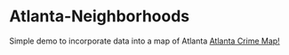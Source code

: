 # Atlanta-Neighborhoods
Simple demo to incorporate data into a map of Atlanta
[Atlanta Crime Map!](https://fradley.github.io/Atlanta-Neighborhoods/Figures/atl_crime_map.html)
